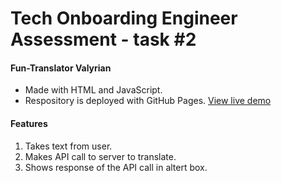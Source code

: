 # Tech Onboarding Engineer Assessment - task #2 #

#### Fun-Translator Valyrian
* Made with HTML and JavaScript.
* Respository is deployed with GitHub Pages. [View live demo](https://goebel-florian.github.io/TOE_task2/)

#### Features
1. Takes text from user.
2. Makes API call to server to translate.
3. Shows response of the API call in altert box.
